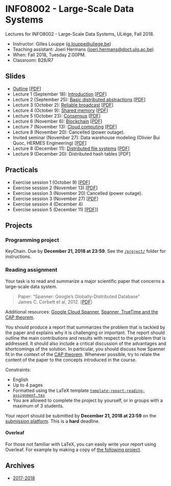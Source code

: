 # INFO8002 - Large-Scale Data Systems

Lectures for INFO8002 - Large-Scale Data Systems, ULiège, Fall 2018.

- Instructor: Gilles Louppe ([g.louppe@uliege.be](mailto:g.louppe@uliege.be))
- Teaching assistant: Joeri Hermans ([joeri.hermans@doct.ulg.ac.be](mailto:joeri.hermans@doct.ulg.ac.be))
- When: Fall 2018, Tuesday 2:00PM.
- Classroom: B28/R7

## Slides

- [Outline](https://glouppe.github.io/info8002-large-scale-data-systems/?p=outline.md) [[PDF](https://glouppe.github.io/info8002-large-scale-data-systems/pdf/outline.pdf)]
- Lecture 1 (September 18): [Introduction](https://glouppe.github.io/info8002-large-scale-data-systems/?p=lecture1.md) [[PDF](https://glouppe.github.io/info8002-large-scale-data-systems/pdf/lec1.pdf)]
- Lecture 2 (September 25): [Basic distributed abstractions](https://glouppe.github.io/info8002-large-scale-data-systems/?p=lecture2.md) [[PDF](https://glouppe.github.io/info8002-large-scale-data-systems/pdf/lec2.pdf)]
- Lecture 3 (October 2): [Reliable broadcast](https://glouppe.github.io/info8002-large-scale-data-systems/?p=lecture3.md) [[PDF](https://glouppe.github.io/info8002-large-scale-data-systems/pdf/lec3.pdf)]
- Lecture 4 (October 9): [Shared memory](https://glouppe.github.io/info8002-large-scale-data-systems/?p=lecture4.md) [[PDF](https://glouppe.github.io/info8002-large-scale-data-systems/pdf/lec4.pdf)]
- Lecture 5 (October 23): [Consensus](https://glouppe.github.io/info8002-large-scale-data-systems/?p=lecture5.md) [[PDF](https://glouppe.github.io/info8002-large-scale-data-systems/pdf/lec5.pdf)]
- Lecture 6 (November 6): [Blockchain](https://glouppe.github.io/info8002-large-scale-data-systems/?p=lecture6.md) [[PDF](https://glouppe.github.io/info8002-large-scale-data-systems/pdf/lec6.pdf)]
- Lecture 7 (November 13): [Cloud computing](https://glouppe.github.io/info8002-large-scale-data-systems/?p=lecture7.md) [[PDF](https://glouppe.github.io/info8002-large-scale-data-systems/pdf/lec7.pdf)]
- Lecture 8 (November 20): Cancelled (power outage).
- Invited seminar (November 27): Data warehouse modeling (Olivier Bui Quoc, HERMES Engineering) [[PDF](https://glouppe.github.io/info8002-large-scale-data-systems/pdf/talk-dwm.pdf)]
- Lecture 8 (December 11): [Distributed file systems](https://glouppe.github.io/info8002-large-scale-data-systems/?p=lecture8.md) [[PDF](https://glouppe.github.io/info8002-large-scale-data-systems/pdf/lec8.pdf)]
- Lecture 9 (December 20): Distributed hash tables [PDF]

## Practicals

- Exercise session 1 (October 9) [[PDF](https://glouppe.github.io/info8002-large-scale-data-systems/pdf/ex1.pdf)]
- Exercise session 2 (November 13) [[PDF](https://glouppe.github.io/info8002-large-scale-data-systems/pdf/ex2.pdf)]
- Exercise session 3 (November 20) Cancelled (power outage).
- Exercise session 3 (November 27) [[PDF](https://glouppe.github.io/info8002-large-scale-data-systems/pdf/ex3.pdf)]
- Exercise session 4 (December 4)
- Exercise session 5 (December 11) [[PDF]](https://glouppe.github.io/info8002-large-scale-data-systems/pdf/ex4.pdf)]

## Projects

### Programming project

KeyChain. Due by **December 21, 2018 at 23:59**. See the [`/project/`](https://github.com/glouppe/info8002-large-scale-data-systems/tree/master/project) folder for instructions.

### Reading assignment

Your task is to read and summarize a major scientific paper that concerns a large-scale data system.

> Paper: "Spanner: Google’s Globally-Distributed Database"<br>
> James C. Corbett et al, 2012. [[PDF](https://storage.googleapis.com/pub-tools-public-publication-data/pdf/39966.pdf)]

Additional resources: [Google Cloud Spanner](https://cloud.google.com/spanner), [Spanner, TrueTime and the CAP theorem](https://storage.googleapis.com/pub-tools-public-publication-data/pdf/45855.pdf).

You should produce a report that summarizes the problem that is tackled by the paper and explains why it is challenging or important. The report should outline the main contributions and results with respect to the problem that is addressed.
It should also include a critical discussion of the advantages and shortcomings of the solution. In particular, you should discuss how Spanner fit in the context of the [CAP theorem](https://en.wikipedia.org/wiki/CAP_theorem).
Whenever possible, try to relate the content of the paper to the concepts introduced in the course.

Constraints:
- English
- Up to 4 pages
- Formatted using the LaTeX template [`template-report-reading-assignment.tex`](https://glouppe.github.io/info8002-large-scale-data-systems/template-report-reading-assignment.tex)
- You are allowed to complete the project by yourself, or in groups with a maximum of 3 students.

Your report should be submitted  by **December 21, 2018 at 23:59** on the [submission platform](https://submit.montefiore.ulg.ac.be/). This is a **hard** deadline.

#### Overleaf

For those not familiar with LaTeX, you can easily write your report using Overleaf. For example by making a copy of [the following project](https://www.overleaf.com/read/gvzynxgcpbwf).

## Archives

- [2017-2018](https://github.com/glouppe/info8002-large-scale-data-systems/tree/info8002-2017)

